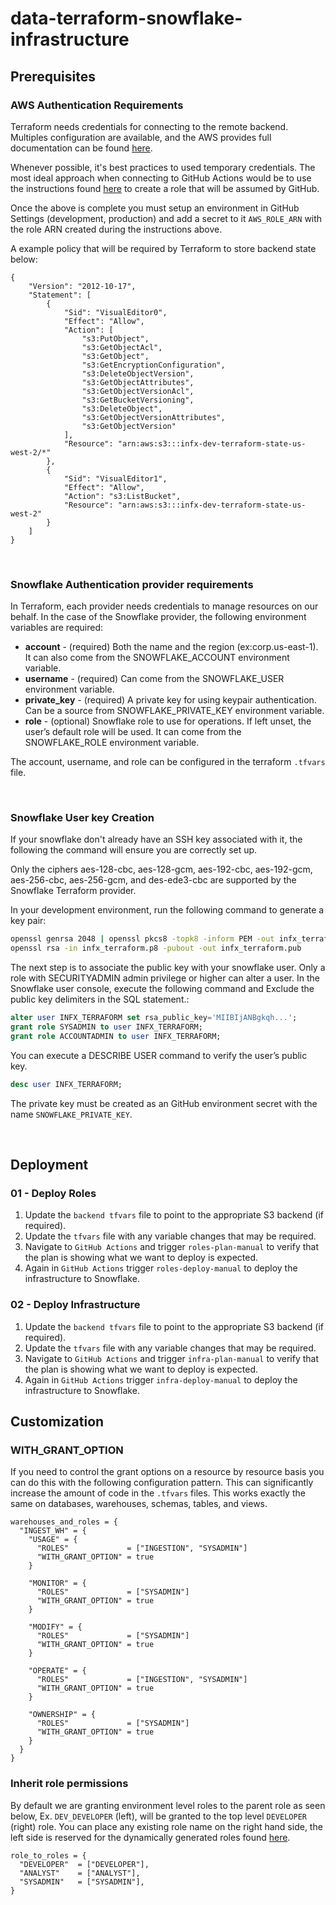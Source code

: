 # data-terraform-snowflake-infrastructure

## Prerequisites

### AWS Authentication Requirements

Terraform needs credentials for connecting to the remote backend. Multiples configuration are available, and the AWS provides full documentation can be found [here](https://registry.terraform.io/providers/hashicorp/aws/latest/docs).

Whenever possible, it's best practices to used temporary credentials. The most ideal approach when connecting to GitHub Actions would be to use the instructions found [here](https://benoitboure.com/securely-access-your-aws-resources-from-github-actions) to create a role that will be assumed by GitHub.

Once the above is complete you must setup an environment in GitHub Settings (development, production) and add a secret to it `AWS_ROLE_ARN` with the role ARN created during the instructions above.

A example policy that will be required by Terraform to store backend state below:
```
{
    "Version": "2012-10-17",
    "Statement": [
        {
            "Sid": "VisualEditor0",
            "Effect": "Allow",
            "Action": [
                "s3:PutObject",
                "s3:GetObjectAcl",
                "s3:GetObject",
                "s3:GetEncryptionConfiguration",
                "s3:DeleteObjectVersion",
                "s3:GetObjectAttributes",
                "s3:GetObjectVersionAcl",
                "s3:GetBucketVersioning",
                "s3:DeleteObject",
                "s3:GetObjectVersionAttributes",
                "s3:GetObjectVersion"
            ],
            "Resource": "arn:aws:s3:::infx-dev-terraform-state-us-west-2/*"
        },
        {
            "Sid": "VisualEditor1",
            "Effect": "Allow",
            "Action": "s3:ListBucket",
            "Resource": "arn:aws:s3:::infx-dev-terraform-state-us-west-2"
        }
    ]
}
```

<br/>

### Snowflake Authentication provider requirements

In Terraform, each provider needs credentials to manage resources on our behalf. In the case of the Snowflake provider, the following environment variables are required:

- **account** - (required) Both the name and the region (ex:corp.us-east-1). It can also come from the SNOWFLAKE_ACCOUNT environment variable.
- **username** - (required) Can come from the SNOWFLAKE_USER environment variable.
- **private_key** - (required) A private key for using keypair authentication. Can be a source from SNOWFLAKE_PRIVATE_KEY environment variable.
- **role** - (optional) Snowflake role to use for operations. If left unset, the user’s default role will be used. It can come from the SNOWFLAKE_ROLE environment variable.

The account, username, and role can be configured in the terraform `.tfvars` file.

<br/>

### Snowflake User key Creation

If your snowflake don't already have an SSH key associated with it, the following
the command will ensure you are correctly set up.

Only the ciphers aes-128-cbc, aes-128-gcm, aes-192-cbc, aes-192-gcm, aes-256-cbc, aes-256-gcm, and des-ede3-cbc are supported by the Snowflake Terraform provider.

In your development environment, run the following command to generate a key pair:

```bash
openssl genrsa 2048 | openssl pkcs8 -topk8 -inform PEM -out infx_terraform.p8 -nocrypt
openssl rsa -in infx_terraform.p8 -pubout -out infx_terraform.pub
```

The next step is to associate the public key with your snowflake user.
Only a role with SECURITYADMIN admin privilege or higher can alter a user.
In the Snowflake user console, execute the following command and Exclude the public key delimiters in the SQL statement.:

```SQL
alter user INFX_TERRAFORM set rsa_public_key='MIIBIjANBgkqh...';
grant role SYSADMIN to user INFX_TERRAFORM;
grant role ACCOUNTADMIN to user INFX_TERRAFORM;
```

You can execute a DESCRIBE USER command to verify the user’s public key.

```SQL
desc user INFX_TERRAFORM;
```

The private key must be created as an GitHub environment secret with the name `SNOWFLAKE_PRIVATE_KEY`.

<br/>

## Deployment

### 01 - Deploy Roles

1. Update the `backend tfvars` file to point to the appropriate S3 backend (if required).
2. Update the `tfvars` file with any variable changes that may be required.
3. Navigate to `GitHub Actions` and trigger `roles-plan-manual` to verify that the plan is showing what we want to deploy is expected.
4. Again in  `GitHub Actions` trigger `roles-deploy-manual` to deploy the infrastructure to Snowflake.

### 02 - Deploy Infrastructure

1. Update the `backend tfvars` file to point to the appropriate S3 backend (if required).
2. Update the `tfvars` file with any variable changes that may be required.
3. Navigate to `GitHub Actions` and trigger `infra-plan-manual` to verify that the plan is showing what we want to deploy is expected.
4. Again in  `GitHub Actions` trigger `infra-deploy-manual` to deploy the infrastructure to Snowflake.

## Customization
### WITH_GRANT_OPTION
If you need to control the grant options on a resource by resource basis you can do this with the following configuration pattern. This can significantly increase the amount of code in the `.tfvars` files. This works exactly the same on databases, warehouses, schemas, tables, and views.
```
warehouses_and_roles = {
  "INGEST_WH" = {
    "USAGE" = {
      "ROLES"             = ["INGESTION", "SYSADMIN"]
      "WITH_GRANT_OPTION" = true
    }

    "MONITOR" = {
      "ROLES"             = ["SYSADMIN"]
      "WITH_GRANT_OPTION" = true
    }

    "MODIFY" = {
      "ROLES"             = ["SYSADMIN"]
      "WITH_GRANT_OPTION" = true
    }

    "OPERATE" = {
      "ROLES"             = ["INGESTION", "SYSADMIN"]
      "WITH_GRANT_OPTION" = true
    }

    "OWNERSHIP" = {
      "ROLES"             = ["SYSADMIN"]
      "WITH_GRANT_OPTION" = true
    }
  }
}
```

### Inherit role permissions
By default we are granting environment level roles to the parent role as seen below, Ex. `DEV_DEVELOPER` (left), will be granted to the top level `DEVELOPER` (right) role. You can place any existing role name on the right hand side, the left side is reserved for the dynamically generated roles found [here](https://github.com/Infostrux-Solutions/terraform-snowflake-rbac-infra/blob/bc5a4d19fcf333d61aaf8f5cd73c08dc84d437c8/terraform/01-snowflake-roles/development.tfvars#L32). 
 
```
role_to_roles = {
  "DEVELOPER"  = ["DEVELOPER"],
  "ANALYST"    = ["ANALYST"],
  "SYSADMIN"   = ["SYSADMIN"],
}
```
